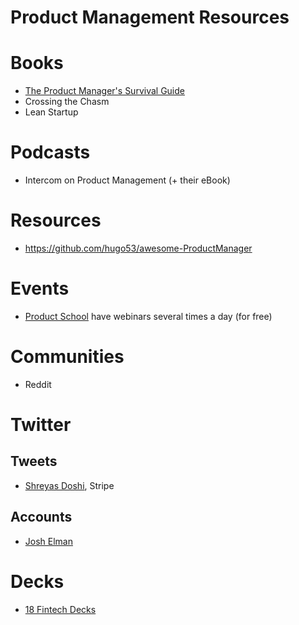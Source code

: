 # Product Management Resources

# Books

- [The Product Manager's Survival Guide](https://www.amazon.co.uk/Product-Managers-Survival-Guide-Everything/dp/1260135233/ref=sr_1_1?dchild=1&keywords=product+manager+survival+guide&qid=1613425090&sr=8-1)
- Crossing the Chasm
- Lean Startup

# Podcasts

- Intercom on Product Management (+ their eBook) 

# Resources

- https://github.com/hugo53/awesome-ProductManager

# Events

- [Product School](https://productschool.com/product-management-events/) have webinars several times a day (for free)

# Communities

- Reddit

# Twitter

## Tweets

- [Shreyas Doshi](https://twitter.com/shreyas/status/1303150374124048386?s=20), Stripe

## Accounts

- [Josh Elman](https://twitter.com/joshelman)

# Decks

- [18 Fintech Decks](https://airtable.com/shrfiRDIaI97m1Oie/tblYyHnAa6jqt512f/viwCn38dub1LlppJJ?blocks=hide)
